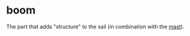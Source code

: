 # boom

The part that adds "structure" to the sail (in combination with the [mast](/sport/windsurf/knowledge/mast/)).